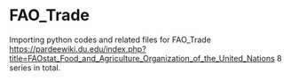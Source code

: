 # FAO_Trade
Importing python codes and related files for FAO_Trade https://pardeewiki.du.edu/index.php?title=FAOstat_Food_and_Agriculture_Organization_of_the_United_Nations 8 series in total.
